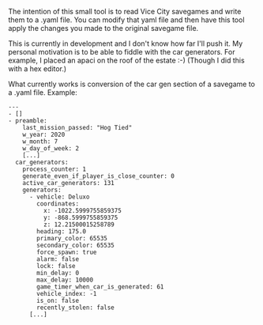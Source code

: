 The intention of this small tool is to read Vice City savegames
and write them to a .yaml file. You can modify that yaml file
and then have this tool apply the changes you made to the
original savegame file.

This is currently in development and I don't know how far I'll
push it. My personal motivation is to be able to fiddle with
the car generators. For example, I placed an apaci on the roof
of the estate :-) (Though I did this with a hex editor.)

What currently works is conversion of the car gen section
of a savegame to a .yaml file. Example:

    ---
    - []
    - preamble:
        last_mission_passed: "Hog Tied"
        w_year: 2020
        w_month: 7
        w_day_of_week: 2
        [...]
      car_generators:
        process_counter: 1
        generate_even_if_player_is_close_counter: 0
        active_car_generators: 131
        generators:
          - vehicle: Deluxo
            coordinates:
              x: -1022.5999755859375
              y: -868.5999755859375
              z: 12.21500015258789
            heading: 175.0
            primary_color: 65535
            secondary_color: 65535
            force_spawn: true
            alarm: false
            lock: false
            min_delay: 0
            max_delay: 10000
            game_timer_when_car_is_generated: 61
            vehicle_index: -1
            is_on: false
            recently_stolen: false
          [...]
